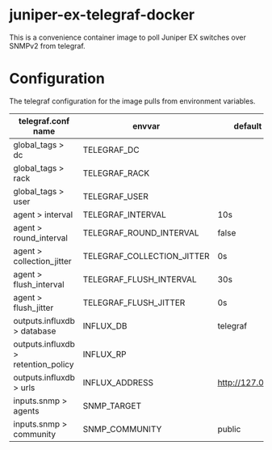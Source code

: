 # juniper-ex-telegraf-docker

This is a convenience container image to poll Juniper EX switches over SNMPv2 from telegraf. 

# Configuration
The telegraf configuration for the image pulls from environment variables.

| telegraf.conf name  | envvar | default value |
| ------------- | ------------- | ----- |
| global\_tags > dc  | TELEGRAF_DC  |  |
| global\_tags > rack  | TELEGRAF_RACK  |  |
| global\_tags > user | TELEGRAF\_USER | |
| agent > interval | TELEGRAF\_INTERVAL | 10s |
| agent > round_interval | TELEGRAF\_ROUND\_INTERVAL | false |
| agent > collection_jitter | TELEGRAF\_COLLECTION\_JITTER | 0s |
| agent > flush_interval | TELEGRAF\_FLUSH\_INTERVAL | 30s |
| agent > flush_jitter | TELEGRAF\_FLUSH\_JITTER | 0s |
| outputs.influxdb > database | INFLUX\_DB | telegraf |
| outputs.influxdb > retention_policy | INFLUX\_RP | |
| outputs.influxdb > urls | INFLUX\_ADDRESS | http://127.0.0.1:8086 |
| inputs.snmp > agents | SNMP\_TARGET | |
| inputs.snmp > community | SNMP\_COMMUNITY | public |

